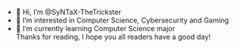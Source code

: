 - 👋 Hi, I’m @SyNTaX-TheTrickster
- 👀 I’m interested in Computer Science, Cybersecurity and Gaming
- 🌱 I’m currently learning Computer Science major <br>
Thanks for reading, I hope you all readers have a good day!
<!---
SyNTaX-TheTrickster/SyNTaX-TheTrickster is a ✨ special ✨ repository because its `README.md` (this file) appears on your GitHub profile.
You can click the Preview link to take a look at your changes.
--->
